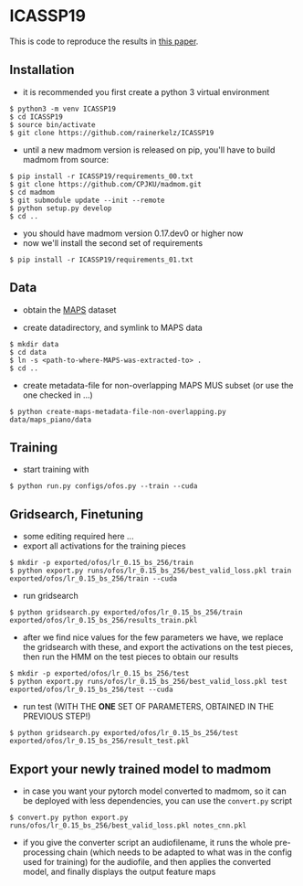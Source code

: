 # ICASSP19

This is code to reproduce the results in [this paper](https://ieeexplore.ieee.org/document/8683582).

## Installation

- it is recommended you first create a python 3 virtual environment

```
$ python3 -m venv ICASSP19
$ cd ICASSP19
$ source bin/activate
$ git clone https://github.com/rainerkelz/ICASSP19
```

- until a new madmom version is released on pip, you'll have to build madmom from source:

```
$ pip install -r ICASSP19/requirements_00.txt
$ git clone https://github.com/CPJKU/madmom.git
$ cd madmom
$ git submodule update --init --remote
$ python setup.py develop
$ cd ..
```

- you should have madmom version 0.17.dev0 or higher now
- now we'll install the second set of requirements

```
$ pip install -r ICASSP19/requirements_01.txt
```

## Data
- obtain the [MAPS](http://www.tsi.telecom-paristech.fr/aao/en/2010/07/08/maps-database-a-piano-database-for-multipitch-estimation-and-automatic-transcription-of-music/) dataset

- create datadirectory, and symlink to MAPS data
```
$ mkdir data
$ cd data
$ ln -s <path-to-where-MAPS-was-extracted-to> .
$ cd ..
```

- create metadata-file for non-overlapping MAPS MUS subset (or use the one checked in ...)
```
$ python create-maps-metadata-file-non-overlapping.py data/maps_piano/data
```

## Training
- start training with
```
$ python run.py configs/ofos.py --train --cuda
```

## Gridsearch, Finetuning
- some editing required here ...
- export all activations for the training pieces
```
$ mkdir -p exported/ofos/lr_0.15_bs_256/train
$ python export.py runs/ofos/lr_0.15_bs_256/best_valid_loss.pkl train exported/ofos/lr_0.15_bs_256/train --cuda
```

- run gridsearch
```
$ python gridsearch.py exported/ofos/lr_0.15_bs_256/train exported/ofos/lr_0.15_bs_256/results_train.pkl
```

- after we find nice values for the few parameters we have, we replace the gridsearch with these, and export the activations on the test pieces, then run the HMM on the test pieces to obtain our results
```
$ mkdir -p exported/ofos/lr_0.15_bs_256/test
$ python export.py runs/ofos/lr_0.15_bs_256/best_valid_loss.pkl test exported/ofos/lr_0.15_bs_256/test --cuda
```

- run test (WITH THE **ONE** SET OF PARAMETERS, OBTAINED IN THE PREVIOUS STEP!)
```
$ python gridsearch.py exported/ofos/lr_0.15_bs_256/test exported/ofos/lr_0.15_bs_256/result_test.pkl
```

## Export your newly trained model to madmom
- in case you want your pytorch model converted to madmom, so it can be deployed with less dependencies, you can use the `convert.py` script
```
$ convert.py python export.py runs/ofos/lr_0.15_bs_256/best_valid_loss.pkl notes_cnn.pkl
```
- if you give the converter script an audiofilename, it runs the whole pre-processing chain (which needs to be adapted to what was in the config used for training) for the audiofile, and then applies the converted model, and finally displays the output feature maps
